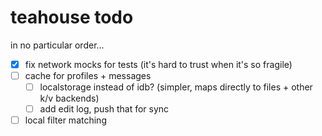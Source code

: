 # teahouse todo

in no particular order...

- [x] fix network mocks for tests (it's hard to trust when it's so fragile)
- [ ] cache for profiles + messages
    - [ ] localstorage instead of idb? (simpler, maps directly to files + other k/v backends)
    - [ ] add edit log, push that for sync
- [ ] local filter matching
